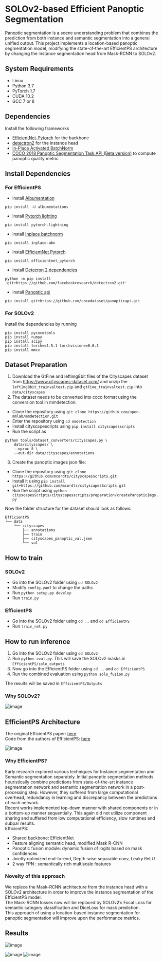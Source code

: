 # SOLOv2-based Efficient Panoptic Segmentation 

Panoptic segmentation is a scene understanding problem that combines the prediction from both instance and semantic segmentation into a general unified output.
This project implements a location-based panoptic segmentation model, modifying the state-of-the-art EfficientPS architecture by changing the instance segmentation head from Mask-RCNN to SOLOv2.

## System Requirements
* Linux 
* Python 3.7
* PyTorch 1.7
* CUDA 10.2
* GCC 7 or 8

## Dependencies
Install the following frameworks

- [EfficientNet-Pytorch](https://github.com/lukemelas/EfficientNet-PyTorch) for the backbone
- [detectron2](https://github.com/facebookresearch/detectron2) for the instance head
- [In-Place Activated BatchNorm](https://github.com/mapillary/inplace_abn)
- [COCO 2018 Panoptic Segmentation Task API (Beta version)](https://github.com/cocodataset/panopticapi) to compute panoptic quality metric

## Install Dependencies
### For EfficientPS
- Install [Albumentation](https://albumentations.ai/)
```
pip install -U albumentations
```
- Install [Pytorch lighting](https://www.pytorchlightning.ai/)
```
pip install pytorch-lightning
```
- Install [Inplace batchnorm](https://github.com/mapillary/inplace_abn)
```
pip install inplace-abn
```
- Install [EfficientNet Pytorch](https://github.com/lukemelas/EfficientNet-PyTorch)
```
pip install efficientnet_pytorch
```
- Install [Detecron 2 dependencies](https://github.com/facebookresearch/detectron2)
```
python -m pip install 'git+https://github.com/facebookresearch/detectron2.git'
```
- Install [Panoptic api](https://github.com/cocodataset/panopticapi)
```
pip install git+https://github.com/cocodataset/panopticapi.git
```
### For SOLOv2
Install the dependencies by running
```
pip install pycocotools
pip install numpy
pip install scipy
pip install torch==1.5.1 torchvision==0.6.1
pip install mmcv
```

## Dataset Preparation

1. Download the GtFine and leftimg8bit files of the Cityscapes dataset from https://www.cityscapes-dataset.com/ and unzip the `leftImg8bit_trainvaltest.zip` and `gtFine_trainvaltest.zip` into `data/cityscapes`
2. The dataset needs to be converted into coco format using the conversion tool in mmdetection:
* Clone the repository using `git clone https://github.com/open-mmlab/mmdetection.git`
* Enter the repository using `cd mmdetection`
* Install cityscapescripts using `pip install cityscapesscripts`
* Run the script as 
```
python tools/dataset_converters/cityscapes.py \
    data/cityscapes/ \
    --nproc 8 \
    --out-dir data/cityscapes/annotations
```
3. Create the panoptic images json file:
* Clone the repository using `git clone https://github.com/mcordts/cityscapesScripts.git`
* Install it using `pip install git+https://github.com/mcordts/cityscapesScripts.git`
* Run the script using `python cityscapesScripts/cityscapesscripts/preparation/createPanopticImgs.py`

Now the folder structure for the dataset should look as follows:
```
EfficientPS
└── data
    └── cityscapes
        ├── annotations
        ├── train
        ├── cityscapes_panoptic_val.json
        └── val
```
## How to train

### SOLOv2
- Go into the SOLOv2 folder using `cd SOLOv2`
- Modify `config.yaml` to change the paths
- Run `python setup.py develop`
- Run `train.py`

### EfficientPS
- Go into the SOLOv2 folder using `cd ..` and `cd EfficientPS`
- Run `train_net.py`

## How to run inference
1. Go into the SOLOv2 folder using `cd SOLOv2`
2. Run `python eval.py`. This will save the SOLOv2 masks in `EfficientPS/solo_outputs`
3. Now go into the EfficientPS folder using `cd ..` and `cd EfficientPS`
4. Run the combined evaluation using `python solo_fusion.py`

The results will be saved in `EfficientPS/Outputs`

### Why SOLOv2?
![image](https://user-images.githubusercontent.com/38180831/203141810-3c0e51b8-7a79-46ff-b0de-532efb184231.png)

## EfficientPS Architecture

The original EfficientPS paper: [here](https://arxiv.org/abs/2004.02307)\
Code from the authors of EfficientPS: [here](https://github.com/DeepSceneSeg/EfficientPS)

![image](https://user-images.githubusercontent.com/38180831/203141883-79fd1093-eb06-4be8-8ddc-b9c8e63a911e.png)

### Why EfficientPS?

Early research explored various techniques for Instance segmentation and Semantic segmentation separately. Initial panoptic segmentation methods heuristically combine predictions from state-of-the-art instance segmentation network and semantic segmentation network in a post-processing step. However, they suffered from large computational overhead, redundancy in learning and discrepancy between the predictions of each network.\
Recent works implemented top-down manner with shared components or in a bottom-up manner sequentially. This again did not utilize component sharing and suffered from low computational efficiency, slow runtimes and subpar results.\
EfficientPS:
- Shared backbone: EfficientNet
- Feature aligning semantic head, modified Mask R-CNN
- Panoptic fusion module: dynamic fusion of logits based on mask confidences
- Jointly optimized end-to-end, Depth-wise separable conv, Leaky ReLU
- 2 way FPN : semantically rich multiscale features

### Novelty of this approach

We replace the Mask-RCNN architecture from the instance head with a SOLOv2 architecture in order to improve the instance segmentation of the EfficientPS model.\
The Mask-RCNN losses now will be replaced by SOLOv2’s Focal Loss for semantic category classification and DiceLoss for mask prediction.\
This approach of using a location-based instance segmentation for panoptic segmentation will improve upon the performance metrics.



## Results
![image](https://user-images.githubusercontent.com/38180831/203146468-67a3e8cc-0a21-493e-be43-26655b6615b3.png)

![image](https://user-images.githubusercontent.com/38180831/203145055-325e047d-db78-437c-b103-bc42593e2c6f.png)
![image](https://user-images.githubusercontent.com/38180831/203145086-789ef0b7-25c7-4269-b468-a5673fecf22f.png)

